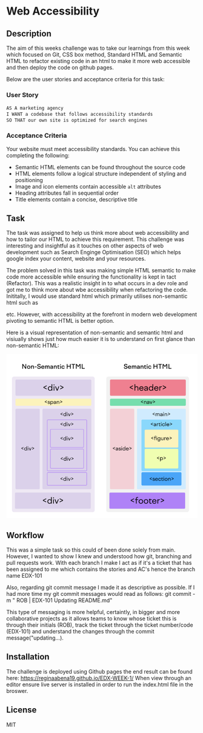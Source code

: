 # Web Accessibility 

## Description

The aim of this weeks challenge was to take our learnings from this week which focused on Git, CSS box method, Standard HTML and Semantic HTML  to refactor existing code in an html to make it more web accessible and then deploy the code on github pages.

Below are the user stories and acceptance criteria for this task:
### User Story

```
AS A marketing agency
I WANT a codebase that follows accessibility standards
SO THAT our own site is optimized for search engines
```

### Acceptance Criteria

Your website must meet accessibility standards. You can achieve this completing the following:

* Semantic HTML elements can be found throughout the source code
* HTML elements follow a logical structure independent of styling and positioning
* Image and icon elements contain accessible `alt` attributes
* Heading attributes fall in sequential order
* Title elements contain a concise, descriptive title

## Task

The task was assigned to help us think more about web accessibility and how to tailor our HTML to achieve this requirement. This challenge was interesting and insightful as it touches on other aspects of web development such as Search Enginge Optimisation (SEO) which helps google index your content, website and your resources. 

The problem solved in this task was making simple HTML semantic to make code more accessible while ensuring the functionality is kept in tact (Refactor). This was a realistic insight in to what occurs in a dev role and got me to think more about wbe accessibility when refactoring the code. Inititally, I would use standard html which primarily utilises non-semantic html such as <div> <span> etc. However, with accessibility at the forefront in modern web development pivoting to semantic HTML is better option. 

Here is a visual representation of non-semantic and semantic html and visiually shows just how much easier it is to understand on first glance than non-semantic HTML: 

![An image showing the difference between non-semantic and semantic HTML](challenge/Assets/html.jpg)

## Workflow

This was a simple task so this could of been done solely from main. However, I wanted to show I knew and understood how git, branching and pull requests work. With each branch I make I act as if it's a ticket that has been assigned to me which contains the stories and AC's hence the branch name EDX-101

Also, regarding git commit message I made it as descriptive as possible. If I had more time my git commit messages would read as follows:
git commit -m " ROB | EDX-101 Updating README.md" 

This type of messaging is more helpful, certaintly, in bigger and more collaborative projects as it allows teams to know whose ticket this is through their initials (ROB), track the ticket through the ticket number/code (EDX-101) and understand the changes through the commit message("updating...). 

## Installation

The challenge is deployed using Github pages the end result can be found here: https://reginaabena19.github.io/EDX-WEEK-1/
When view through an editor ensure live server is installed in order to run the index.html file in the broswer. 

## License
MIT
